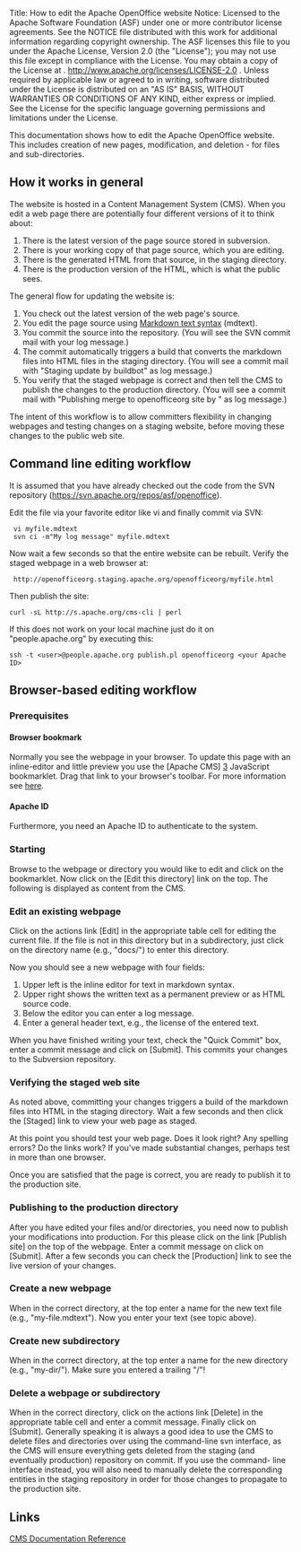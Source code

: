Title:     How to edit the Apache OpenOffice website
Notice:    Licensed to the Apache Software Foundation (ASF) under one
           or more contributor license agreements.  See the NOTICE file
           distributed with this work for additional information
           regarding copyright ownership.  The ASF licenses this file
           to you under the Apache License, Version 2.0 (the
           "License"); you may not use this file except in compliance
           with the License.  You may obtain a copy of the License at
           .
             http://www.apache.org/licenses/LICENSE-2.0
           .
           Unless required by applicable law or agreed to in writing,
           software distributed under the License is distributed on an
           "AS IS" BASIS, WITHOUT WARRANTIES OR CONDITIONS OF ANY
           KIND, either express or implied.  See the License for the
           specific language governing permissions and limitations
           under the License.

This documentation shows how to edit the Apache OpenOffice
website. This includes creation of new pages, modification, and deletion - for files
and sub-directories.

## How it works in general

The website is hosted in a Content Management System (CMS). When you edit a web page
there are potentially four different versions of it to think about:

 1. There is the latest version of the page source stored in subversion.
 1. There is your working copy of that page source, which you are editing.
 1. There is the generated HTML from that source, in the staging directory.
 1. There is the production version of the HTML, which is what the public sees.


The general flow for updating the website is:

 1. You check out the latest version of the web page's source.
 1. You edit the page source using [Markdown text syntax][1] (mdtext).
 1. You commit the source into the repository.  (You will see the SVN commit mail with
    your log message.)
 1. The commit automatically triggers a build that converts the markdown files 
    into HTML files in the staging directory.  (You will see a commit mail with "Staging
    update by buildbot" as log message.)
 1. You verify that the staged webpage is correct and then tell the CMS to publish 
    the changes to the production directory.  (You will see a commit mail with "Publishing
    merge to openofficeorg site by <your Apache ID>" as log message.)

The intent of this workflow is to allow committers flexibility in changing 
webpages and testing changes on a staging website, before moving these changes to
the public web site.

## Command line editing workflow

It is assumed that you have already checked out the code from the SVN repository
(https://svn.apache.org/repos/asf/openoffice).

Edit the file via your favorite editor like vi and finally commit via SVN:

     vi myfile.mdtext
     svn ci -m"My log message" myfile.mdtext

Now wait a few seconds so that the entire website can be rebuilt.
Verify the staged webpage in a web browser at:

     http://openofficeorg.staging.apache.org/openofficeorg/myfile.html

 Then publish the site:

    curl -sL http://s.apache.org/cms-cli | perl

If this does not work on your local machine just do it on "people.apache.org" by
executing this:

    ssh -t <user>@people.apache.org publish.pl openofficeorg <your Apache ID>

## Browser-based editing workflow

### Prerequisites

#### Browser bookmark

Normally you see the webpage in your browser. To update this page with an
inline-editor and little preview you use the [Apache CMS] [3] JavaScript bookmarklet.  Drag that 
link to your browser's toolbar.  For more information see [here][2].

#### Apache ID

Furthermore, you need an Apache ID to authenticate to the system.

### Starting

Browse to the webpage or directory you would like to edit and click on
the bookmarklet. Now click on the [Edit this directory] link on the top. The following
is displayed as content from the CMS.

### Edit an existing webpage

Click on the actions link [Edit] in the appropriate table cell for editing the
current file. If the file is not in this directory but in a subdirectory, just click on
the directory name (e.g., "docs/") to enter this directory.

Now you should see a new webpage with four fields:

 1. Upper left is the inline editor for text in markdown syntax.
 1. Upper right shows the written text as a permanent preview or as HTML source code.
 1. Below the editor you can enter a log message.
 1. Enter a general header text, e.g., the license of the entered text.

When you have finished writing your text, check the "Quick Commit" box, enter a
commit message and click on [Submit].  This commits your changes to the Subversion 
repository.

### Verifying the staged web site

As noted above, committing your changes triggers a build of the markdown files
into HTML in the staging directory.  Wait a few
seconds and then click the [Staged] link to view your web page as staged.

At this point you should test your web page.  Does it look right?  Any spelling 
errors? Do the links work?  If you've made substantial changes, perhaps test in
more than one browser.

Once you are satisfied that the page is correct, you are ready to publish it
to the production site.

### Publishing to the production directory

After you have edited your files and/or directories, you need now to publish your
modifications into production. For this please click on the link
[Publish site] on the top of the webpage. Enter a commit message on click 
on [Submit].  After a few seconds you can check the [Production] link to see the
live version of your changes.  


### Create a new webpage

When in the correct directory, at the top enter a name for the new text file (e.g.,
"my-file.mdtext"). Now you enter your text (see topic above).

### Create new subdirectory

When in the correct directory, at the top enter a name for the new directory (e.g.,
"my-dir/"). Make sure you entered a trailing "/"!

### Delete a webpage or subdirectory

When in the correct directory, click on the actions link [Delete] in the appropriate
table cell and enter a commit message. Finally click on [Submit].  Generally speaking
it is always a good idea to use the CMS to delete files and directories over using
the command-line svn interface, as the CMS will ensure everything gets deleted from
the staging (and eventually production) repository on commit.  If you use the command-
line interface instead, you will also need to manually delete the corresponding entities
in the staging repository in order for those changes to propagate to the production site.


## Links

[CMS Documentation Reference][4]

  [1]:  http://daringfireball.net/projects/markdown/syntax
  [2]:  https://cms.apache.org/#bookmark
  [3]:  javascript:void(location.href='https://cms.apache.org/redirect?uri='+escape(location.href))
  [4]:  http://www.apache.org/dev/cmsref.html
